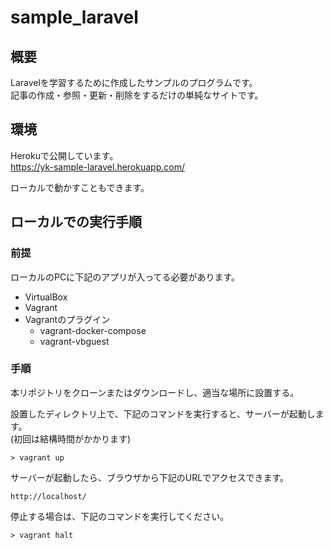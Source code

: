 # sample_laravel

## 概要
Laravelを学習するために作成したサンプルのプログラムです。  
記事の作成・参照・更新・削除をするだけの単純なサイトです。

## 環境
Herokuで公開しています。  
https://yk-sample-laravel.herokuapp.com/

ローカルで動かすこともできます。

## ローカルでの実行手順

### 前提
ローカルのPCに下記のアプリが入ってる必要があります。

- VirtualBox
- Vagrant
- Vagrantのプラグイン
  - vagrant-docker-compose
  - vagrant-vbguest

### 手順
本リポジトリをクローンまたはダウンロードし、適当な場所に設置する。

設置したディレクトリ上で、下記のコマンドを実行すると、サーバーが起動します。  
(初回は結構時間がかかります)
```
> vagrant up
```

サーバーが起動したら、ブラウザから下記のURLでアクセスできます。
```
http://localhost/
```

停止する場合は、下記のコマンドを実行してください。
```
> vagrant halt
```
